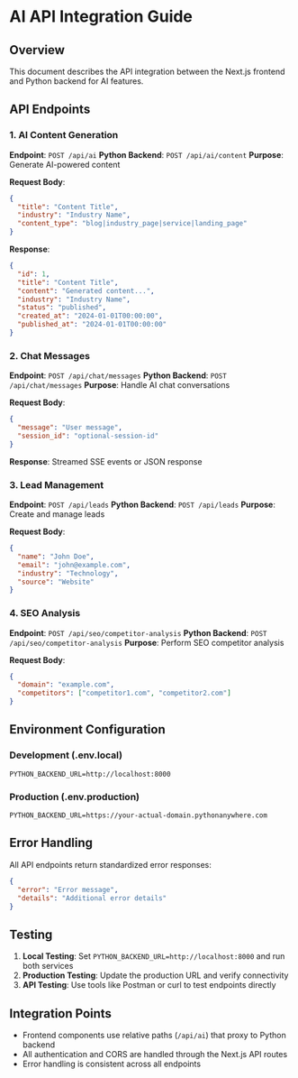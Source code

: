 # AI API Integration Guide

## Overview
This document describes the API integration between the Next.js frontend and Python backend for AI features.

## API Endpoints

### 1. AI Content Generation
**Endpoint**: `POST /api/ai`
**Python Backend**: `POST /api/ai/content`
**Purpose**: Generate AI-powered content

**Request Body**:
```json
{
  "title": "Content Title",
  "industry": "Industry Name",
  "content_type": "blog|industry_page|service|landing_page"
}
```

**Response**:
```json
{
  "id": 1,
  "title": "Content Title",
  "content": "Generated content...",
  "industry": "Industry Name",
  "status": "published",
  "created_at": "2024-01-01T00:00:00",
  "published_at": "2024-01-01T00:00:00"
}
```

### 2. Chat Messages
**Endpoint**: `POST /api/chat/messages`
**Python Backend**: `POST /api/chat/messages`
**Purpose**: Handle AI chat conversations

**Request Body**:
```json
{
  "message": "User message",
  "session_id": "optional-session-id"
}
```

**Response**: Streamed SSE events or JSON response

### 3. Lead Management
**Endpoint**: `POST /api/leads`
**Python Backend**: `POST /api/leads`
**Purpose**: Create and manage leads

**Request Body**:
```json
{
  "name": "John Doe",
  "email": "john@example.com",
  "industry": "Technology",
  "source": "Website"
}
```

### 4. SEO Analysis
**Endpoint**: `POST /api/seo/competitor-analysis`
**Python Backend**: `POST /api/seo/competitor-analysis`
**Purpose**: Perform SEO competitor analysis

**Request Body**:
```json
{
  "domain": "example.com",
  "competitors": ["competitor1.com", "competitor2.com"]
}
```

## Environment Configuration

### Development (.env.local)
```
PYTHON_BACKEND_URL=http://localhost:8000
```

### Production (.env.production)
```
PYTHON_BACKEND_URL=https://your-actual-domain.pythonanywhere.com
```

## Error Handling

All API endpoints return standardized error responses:

```json
{
  "error": "Error message",
  "details": "Additional error details"
}
```

## Testing

1. **Local Testing**: Set `PYTHON_BACKEND_URL=http://localhost:8000` and run both services
2. **Production Testing**: Update the production URL and verify connectivity
3. **API Testing**: Use tools like Postman or curl to test endpoints directly

## Integration Points

- Frontend components use relative paths (`/api/ai`) that proxy to Python backend
- All authentication and CORS are handled through the Next.js API routes
- Error handling is consistent across all endpoints